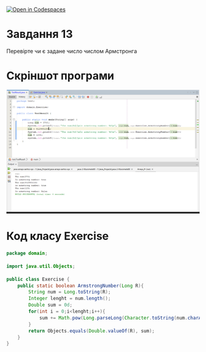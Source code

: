 [![Open in Codespaces](https://classroom.github.com/assets/launch-codespace-f4981d0f882b2a3f0472912d15f9806d57e124e0fc890972558857b51b24a6f9.svg)](https://classroom.github.com/open-in-codespaces?assignment_repo_id=10114415)
# Завдання 13

Перевірте чи є задане число числом Армстронга

# Скріншот програми
![README](image/img.png)


# Код класу Exercise
```java
package domain;

import java.util.Objects;

public class Exercise {
    public static boolean ArmstrongNumber(Long R){
        String num = Long.toString(R);
        Integer lenght = num.length();
        Double sum = 0d;
        for(int i = 0;i<lenght;i++){
            sum += Math.pow(Long.parseLong(Character.toString(num.charAt(i))), lenght);
        }
        return Objects.equals(Double.valueOf(R), sum);
    }
}

```
